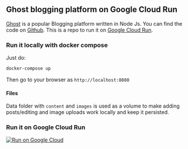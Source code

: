 ## Ghost blogging platform on Google Cloud Run

[Ghost](https://ghost.org/) is a popular Blogging platform written in Node Js. You can find the code on [Github](https://github.com/TryGhost/Ghost). 
This is a repo to run it
on [Google Cloud Run](https://cloud.google.com/run/).

### Run it locally with docker compose

Just do:

```bash
docker-compose up
```

Then go to your browser as `http://localhost:8080`

#### Files

Data folder with `content` and `images` is used as a volume to make adding posts/editing and image uploads work locally and keep it persisted.

### Run it on Google Cloud Run

[![Run on Google Cloud](https://storage.googleapis.com/cloudrun/button.svg)](https://console.cloud.google.com/cloudshell/editor?shellonly=true&cloudshell_image=gcr.io/cloudrun/button&cloudshell_git_repo=https://github.com/spyd3rw3b/blog.git)
